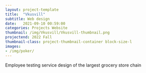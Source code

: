 ```yaml
---
layout: project-template
title:  "Vkusvill"
subtitle: Web design
date:   2021-09-10 00:59:00
categories: Projects Website
thumbnail: /img/Vkusvill/Vkusvill-thumbnail.png
projectend: 2022 Fall
thumbnail-class: project-thumbnail-container block-size-l
images:
- /img/poker/
---
```

Employee testing service design of the largest grocery store chain
